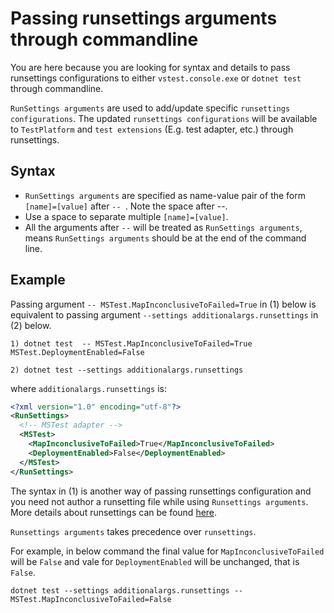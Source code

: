 # Passing runsettings arguments through commandline
You are here because you are looking for syntax and details to pass runsettings configurations to either `vstest.console.exe` or `dotnet test` through commandline.

`RunSettings arguments` are used to add/update specific `runsettings configurations`. The updated `runsettings configurations` will be available to `TestPlatform` and `test extensions` (E.g. test adapter, etc.) through runsettings.

## Syntax

* `RunSettings arguments` are specified as name-value pair of the form `[name]=[value]` after `-- `. Note the space after --.
* Use a space to separate multiple `[name]=[value]`.
* All the arguments after `--` will be treated as `RunSettings arguments`, means `RunSettings arguments` should be at the end of the command line.

## Example

Passing argument `-- MSTest.MapInconclusiveToFailed=True` in (1) below is equivalent to passing argument 
`--settings additionalargs.runsettings` in (2) below.

```
1) dotnet test  -- MSTest.MapInconclusiveToFailed=True MSTest.DeploymentEnabled=False
```

```
2) dotnet test --settings additionalargs.runsettings
```

where `additionalargs.runsettings` is:

```xml
<?xml version="1.0" encoding="utf-8"?>  
<RunSettings>  
  <!-- MSTest adapter -->  
  <MSTest>  
    <MapInconclusiveToFailed>True</MapInconclusiveToFailed>
    <DeploymentEnabled>False</DeploymentEnabled>
  </MSTest>   
</RunSettings> 
```


The syntax in (1) is another way of passing runsettings configuration and you need not author a runsetting file while using `Runsettings arguments`. More details about runsettings can be found [here](https://msdn.microsoft.com/en-us/library/jj635153.aspx).


`Runsettings arguments` takes precedence over `runsettings`.

For example, in below command the final value for `MapInconclusiveToFailed` will be `False` and vale for `DeploymentEnabled` will be unchanged, that is `False`.

```
dotnet test --settings additionalargs.runsettings -- MSTest.MapInconclusiveToFailed=False
```
